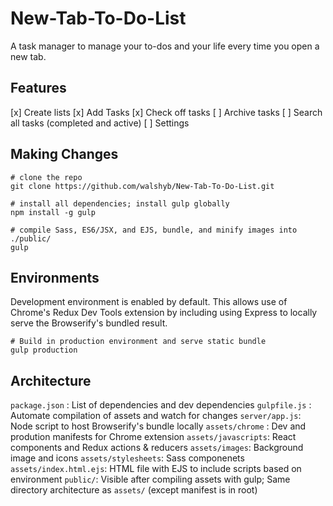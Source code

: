 # New-Tab-To-Do-List

A task manager to manage your to-dos and your life every time you open a new tab.

## Features

[x] Create lists
[x] Add Tasks
[x] Check off tasks
[ ] Archive tasks
[ ] Search all tasks (completed and active)
[ ] Settings

## Making Changes

```
# clone the repo
git clone https://github.com/walshyb/New-Tab-To-Do-List.git

# install all dependencies; install gulp globally
npm install -g gulp

# compile Sass, ES6/JSX, and EJS, bundle, and minify images into ./public/
gulp

```

## Environments
Development environment is enabled by default. This allows use of Chrome's Redux Dev Tools extension by including using Express to locally serve the Browserify's bundled result.

```
# Build in production environment and serve static bundle
gulp production 

```

## Architecture

`package.json` : List of dependencies and dev dependencies
`gulpfile.js`  : Automate compilation of assets and watch for changes
`server/app.js`: Node script to host Browserify's bundle locally
`assets/chrome` : Dev and prodution manifests for Chrome extension
`assets/javascripts`: React components and Redux actions & reducers
`assets/images`: Background image and icons
`assets/stylesheets`: Sass componenets
`assets/index.html.ejs`: HTML file with EJS to include scripts based on environment
`public/`: Visible after compiling assets with gulp; Same directory architecture as `assets/` (except manifest is in root)
